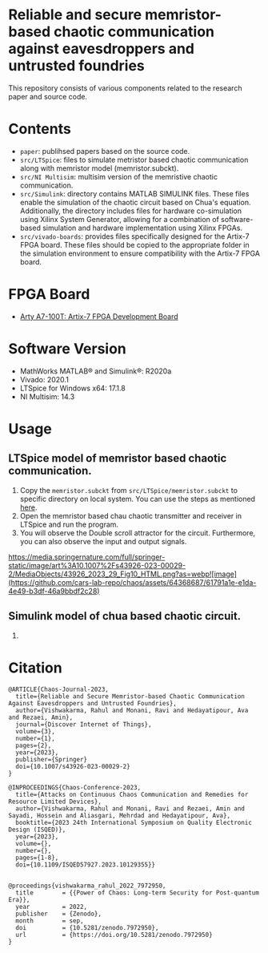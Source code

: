 # Reliable and secure memristor-based chaotic communication against eavesdroppers and untrusted foundries </br>
This repository consists of various components related to the research paper and source code.  </br>

# Contents </br>
* `paper`: publihsed papers based on the source code.  </br>
* `src/LTSpice`: files to simulate metristor based chaotic communication along with memristor model (memristor.subckt). </br>
* `src/NI Multisim`: multisim version of the memristive chaotic communication. </br>
* `src/Simulink`: directory contains MATLAB SIMULINK files. These files enable the simulation of the chaotic circuit based on Chua's equation. Additionally, the directory includes files for hardware co-simulation using Xilinx System Generator, allowing for a combination of software-based simulation and hardware implementation using Xilinx FPGAs. </br>
* `src/vivado-boards`: provides files specifically designed for the Artix-7 FPGA board. These files should be copied to the appropriate folder in the simulation environment to ensure compatibility with the Artix-7 FPGA board. </br>

# FPGA Board </br>
* [Arty A7-100T: Artix-7 FPGA Development Board](https://digilent.com/shop/arty-a7-100t-artix-7-fpga-development-board/)
# Software Version </br>
* MathWorks MATLAB® and Simulink®: R2020a </br>
* Vivado: 2020.1 </br>
* LTSpice for Windows x64: 17.1.8 </br>
* NI Multisim: 14.3 </br>

# Usage </br>
## LTSpice model of memristor based chaotic communication. </br>
1. Copy the `memristor.subckt` from `src/LTSpice/memristor.subckt` to specific directory on local system. You can use the steps as mentioned [here](https://spiceman.net/ltspice-subcircuit-model-add/). </br>
2. Open the memristor based chau chaotic transmitter and receiver in LTSpice and run the program. </br>
3. You will observe the Double scroll attractor for the circuit. Furthermore, you can also observe the input and output signals. </br>

https://media.springernature.com/full/springer-static/image/art%3A10.1007%2Fs43926-023-00029-2/MediaObjects/43926_2023_29_Fig10_HTML.png?as=webp![image](https://github.com/cars-lab-repo/chaos/assets/64368687/61791a1e-e1da-4e49-b3df-46a9bbdf2c28)


## Simulink model of chua based chaotic circuit. </br>
1. 

# Citation
```
@ARTICLE{Chaos-Journal-2023,
  title={Reliable and Secure Memristor-based Chaotic Communication Against Eavesdroppers and Untrusted Foundries},
  author={Vishwakarma, Rahul and Monani, Ravi and Hedayatipour, Ava and Rezaei, Amin},
  journal={Discover Internet of Things},
  volume={3},
  number={1},
  pages={2},
  year={2023},
  publisher={Springer}
  doi={10.1007/s43926-023-00029-2}
}

@INPROCEEDINGS{Chaos-Conference-2023,
  title={Attacks on Continuous Chaos Communication and Remedies for Resource Limited Devices},
  author={Vishwakarma, Rahul and Monani, Ravi and Rezaei, Amin and Sayadi, Hossein and Aliasgari, Mehrdad and Hedayatipour, Ava},
  booktitle={2023 24th International Symposium on Quality Electronic Design (ISQED)},   
  year={2023},
  volume={},
  number={},
  pages={1-8},
  doi={10.1109/ISQED57927.2023.10129355}}


@proceedings{vishwakarma_rahul_2022_7972950,
  title        = {{Power of Chaos: Long-term Security for Post-quantum Era}},
  year         = 2022,
  publisher    = {Zenodo},
  month        = sep,
  doi          = {10.5281/zenodo.7972950},
  url          = {https://doi.org/10.5281/zenodo.7972950}
}
```

